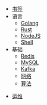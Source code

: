 - [书签](/README.md)
- 语言
  * [Golang](/language/golang.md)
  * [Rust](/language/rust.md)
  * [NodeJS](/language/nodejs.md)
  * [Shell](/language/shell.md)
- 基础
  * [Redis](/basement/redis.md)
  * [MySQL](/basement/mysql.md)
  * [Kafka](/basement/kafka.md)
  * [网络](/basement/network.md)
  * [算法](/basement/algo.md)
* [运维](/develop/)


